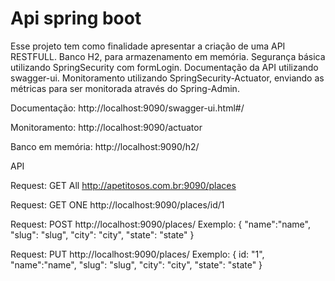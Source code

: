 # Api spring boot

Esse projeto tem como finalidade apresentar a criação de uma API RESTFULL.
Banco H2, para armazenamento em memória.
Segurança básica utilizando SpringSecurity com formLogin.
Documentação da API utilizando swagger-ui.
Monitoramento utilizando SpringSecurity-Actuator, enviando as métricas para ser monitorada através do Spring-Admin.

Documentação: http://localhost:9090/swagger-ui.html#/

Monitoramento: http://localhost:9090/actuator

Banco em memória: http://localhost:9090/h2/

API

Request: GET All
http://apetitosos.com.br:9090/places

Request: GET ONE
http://localhost:9090/places/id/1

Request: POST
http://localhost:9090/places/
Exemplo: 
{
	"name":"name",
	"slug": "slug",
	"city": "city",
	"state": "state"
}

Request: PUT
http://localhost:9090/places/
Exemplo: 
{
	id: "1",	
	"name":"name",
	"slug": "slug",
	"city": "city",
	"state": "state"
}
